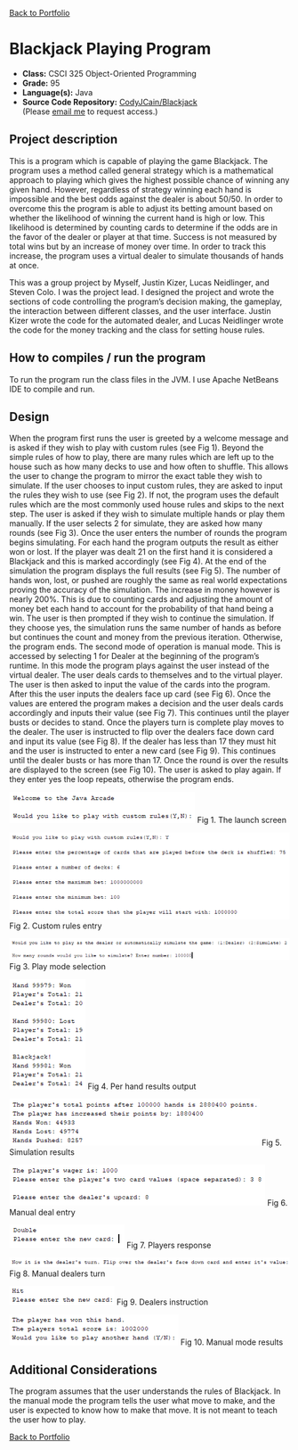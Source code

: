 [Back to Portfolio](./)

Blackjack Playing Program
===============

-   **Class:** CSCI 325 Object-Oriented Programming
-   **Grade:** 95
-   **Language(s):** Java
-   **Source Code Repository:** [CodyJCain/Blackjack](https://github.com/CodyJCain/Blackjack)  
    (Please [email me](mailto:cjcain1@csustudent.net?subject=GitHub%20Access) to request access.)

## Project description

This is a program which is capable of playing the game Blackjack. The program uses a method called general strategy which is a mathematical approach to playing which gives the highest possible chance of winning any given hand. However, regardless of strategy winning each hand is impossible and the best odds against the dealer is about 50/50. In order to overcome this the program is able to adjust its betting amount based on whether the likelihood of winning the current hand is high or low. This likelihood is determined by counting cards to determine if the odds are in the favor of the dealer or player at that time. Success is not measured by total wins but by an increase of money over time. In order to track this increase, the program uses a virtual dealer to simulate thousands of hands at once. 

This was a group project by Myself, Justin Kizer, Lucas Neidlinger, and Steven Colo. I was the project lead. I designed the project and wrote the sections of code controlling the program’s decision making, the gameplay, the interaction between different classes, and the user interface. Justin Kizer wrote the code for the automated dealer, and Lucas Neidlinger wrote the code for the money tracking and the class for setting house rules.


## How to compiles / run the program

To run the program run the class files in the JVM. I use Apache NetBeans IDE to compile and run.

## Design

When the program first runs the user is greeted by a welcome message and is asked if they wish to play with custom rules (see Fig 1). Beyond the simple rules of how to play, there are many rules which are left up to the house such as how many decks to use and how often to shuffle. This allows the user to change the program to mirror the exact table they wish to simulate. If the user chooses to input custom rules, they are asked to input the rules they wish to use (see Fig 2). If not, the program uses the default rules which are the most commonly used house rules and skips to the next step. The user is asked if they wish to simulate multiple hands or play them manually. If the user selects 2 for simulate, they are asked how many rounds (see Fig 3). Once the user enters the number of rounds the program begins simulating. For each hand the program outputs the result as either won or lost. If the player was dealt 21 on the first hand it is considered a Blackjack and this is marked accordingly (see Fig 4). At the end of the simulation the program displays the full results (see Fig 5). The number of hands won, lost, or pushed are roughly the same as real world expectations proving the accuracy of the simulation. The increase in money however is nearly 200%. This is due to counting cards and adjusting the amount of money bet each hand to account for the probability of that hand being a win. The user is then prompted if they wish to continue the simulation. If they choose yes, the simulation runs the same number of hands as before but continues the count and money from the previous iteration. Otherwise, the program ends. The second mode of operation is manual mode. This is accessed by selecting 1 for Dealer at the beginning of the program’s runtime. In this mode the program plays against the user instead of the virtual dealer. The user deals cards to themselves and to the virtual player. The user is then asked to input the value of the cards into the program. After this the user inputs the dealers face up card (see Fig 6). Once the values are entered the program makes a decision and the user deals cards accordingly and inputs their value (see Fig 7). This continues until the player busts or decides to stand. Once the players turn is complete play moves to the dealer. The user is instructed to flip over the dealers face down card and input its value (see Fig 8). If the dealer has less than 17 they must hit and the user is instructed to enter a new card (see Fig 9). This continues until the dealer busts or has more than 17. Once the round is over the results are displayed to the screen (see Fig 10). The user is asked to play again. If they enter yes the loop repeats, otherwise the program ends.

![screenshot](images/Java1.PNG)
Fig 1. The launch screen

![screenshot](images/Java2.PNG)
Fig 2. Custom rules entry

![screenshot](images/Java3.PNG)
Fig 3. Play mode selection

![screenshot](images/Java4.PNG)
Fig 4. Per hand results output

![screenshot](images/Java5.PNG)
Fig 5. Simulation results

![screenshot](images/Java6.PNG)
Fig 6. Manual deal entry

![screenshot](images/Java7.PNG)
Fig 7. Players response

![screenshot](images/Java8.PNG)
Fig 8. Manual dealers turn

![screenshot](images/Java9.PNG)
Fig 9. Dealers instruction

![screenshot](images/Java10.PNG)
Fig 10. Manual mode results

## Additional Considerations

The program assumes that the user understands the rules of Blackjack. In the manual mode the program tells the user what move to make, and the user is expected to know how to make that move. It is not meant to teach the user how to play.

[Back to Portfolio](./)
